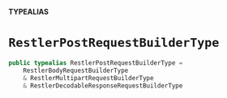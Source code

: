 **TYPEALIAS**

# `RestlerPostRequestBuilderType`

```swift
public typealias RestlerPostRequestBuilderType =
    RestlerBodyRequestBuilderType
    & RestlerMultipartRequestBuilderType
    & RestlerDecodableResponseRequestBuilderType
```
